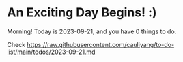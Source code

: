 # An Exciting Day Begins! :)

Morning! Today is 2023-09-21, and you have 0 things to do.

Check https://raw.githubusercontent.com/cauliyang/to-do-list/main/todos/2023-09-21.md